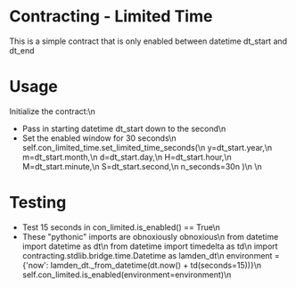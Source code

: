 # Contracting - Limited Time
This is a simple contract that is only enabled between datetime dt_start and dt_end

# Usage
Initialize the contract:\n
- Pass in starting datetime dt_start down to the second\n
- Set the enabled window for 30 seconds\n
self.con_limited_time.set_limited_time_seconds(\n
   y=dt_start.year,\n
   m=dt_start.month,\n
   d=dt_start.day,\n
   H=dt_start.hour,\n
   M=dt_start.minute,\n
   S=dt_start.second,\n
   n_seconds=30n
)\n
\n
# Testing
- Test 15 seconds in con_limited.is_enabled() == True\n
- These "pythonic" imports are obnoxiously obnoxious\n
from datetime import datetime as dt\n
from datetime import timedelta as td\n
import contracting.stdlib.bridge.time.Datetime as lamden_dt\n
environment = {'now': lamden_dt._from_datetime(dt.now() + td(seconds=15))}\n
self.con_limited.is_enabled(environment=environment)\n
